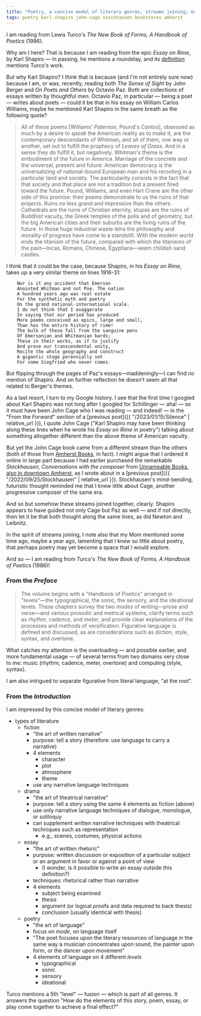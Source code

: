 ```yaml
---
title: "Poetry, a concise model of literary genres, streams joining; Google history"
tags: poetry karl-shapiro john-cage stockhausen bookstores amherst
---
```


I am reading from Lewis Turco's _The New Book of Forms, A Handbook of Poetics_ (1986).

Why am I here? That is because I am reading from the epic _Essay on Rime_, by Karl Shapiro — in passing, he mentions a roundelay, and its [definition](https://www.writersdigest.com/write-better-poetry/roundelay-poetic-form) mentions Turco's work.

But why Karl Shapiro? I _think_ that is because (and I'm not entirely sure now) because I am, or was, recently, reading both _The Sense of Sight_ by John Berger and _On Poets and Others_ by Octavio Paz. Both are collections of essays written by thoughtful men. Octavio Paz, in particular — being a poet — writes about poets — could it be that in his essay on William Carlos Williams, maybe he mentioned Karl Shapiro in the same breath as the following quote?

> All of these poems \[Williams' _Paterson_, Pound's _Cantos_\], obsessed as much by a desire to _speak_ the American reality as to _make_ it, are the contemporary descendants of Whitman, and all of them, one way or another, set out to fulfill the prophecy of _Leaves of Grass_. And in a sense they do fulfill it, but negatively. Whitman's theme is the embodiment of the future in America. Marriage of the concrete and the universal, present and future: American democracy is the universalizing of national-bound European man and his rerooting in a particular land and society. The particularity consists in the fact that that society and that place are not a tradition but a present fired toward the future. Pound, Williams, and even Hart Crane are the other side of this promise: their poems demonstrate to us the ruins of that projects. Ruins no less grand and impressive than the others. Cathedrals are the ruins of Christian eternity, stupas are the ruins of Buddhist vacuity, the Greek temples of the polis and of geometry, but the big American cities and their suburbs are the living ruins of the future. In those huge industrial waste-bins the philosophy and morality of progress have come to a standstill. With the modern world ends the titanism of the future, compared with which the titanisms of the past—Incas, Romans, Chinese, Egyptians—seem childish sand castles.

I think that it could be the case, because Shapiro, in his _Essay on Rime_, takes up a very similar theme on lines 1916-31:

        Nor is it any accident that Emerson
        Anointed Whitman and not Poe. The nation
        A hundred years ago was real estate
        For the synthetic myth and poetry
        On the grand national-international scale.
        I do not think that I exaggerate
        In saying that our period has produced
        More poems conceived as epics, large and small,
        Than has the entire history of rime!
        The bulk of these fall from the sanguine pens
        Of Emersonian and Whitmanian bards;
        These in their works, as if to justify
        And prove our transcendental unity,
        Recite the whole geography and construct
        A gigantic stage perennially set
        For some Siegfried who never comes.

But flipping through the pages of Paz's essays—maddeningly—I can find no mention of Shapiro. And on further reflection he doesn't seem all that related to Berger's themes.

As a last resort, I turn to my Google history. I see that the first time I googled about Karl Shapiro was not long after I googled for Schillinger — aha! — so it must have been John Cage who I was reading — and indeed! — in the "From the _Forward_" section of a [previous post]({{ "/2023/01/15/Silence" | relative_url }}), I quote John Cage ("Karl Shapiro may have been thinking along these lines when he wrote his _Essay on Rime_ in poetry") talking about something altogether different than the above theme of American vacuity.

But yet the John Cage book came from a different stream than the others (both of those from [Amherst Books](https://www.amherstbooks.com/), in fact). I might argue that I ordered it online in large part because I had earlier purchased the remarkable _Stockhausen, Conversations with the composer_ from [Unnameable Books, also in downtown Amherst](https://www.instagram.com/unnameablebooks_amherst), as I wrote about in a [previous post]({{ "/2022/09/25/Stockhausen" | relative_url }}). Stockhausen's mind-bending, futuristic thought reminded me that I knew little about Cage, another progressive composer of the same era.

And so but somehow these streams joined together, clearly. Shapiro appears to have guided not only Cage but Paz as well — and if not directly, then let it be that both thought along the same lines, as did Newton and Leibnitz.

In the spirit of streams joining, I note also that my Mom mentioned some time ago, maybe a year ago, lamenting that I knew so little about poetry, that perhaps poetry may yet become a space that I would explore.

And so — I am reading from Turco's _The New Book of Forms, A Handbook of Poetics_ (1986)!

### From the _Preface_

> The volume begins with a "Handbook of Poetics" arranged in "levels"—the typographical, the sonic, the sensory, and the ideational levels. These chapters survey the two _modes_ of writing—prose and verse—and various prosodic and metrical systems, clarify terms such as _rhythm_, _cadence_, and _meter_, and provide clear explanations of the processes and methods of versification. Figurative language is defined and discussed, as are considerations such as diction, style, syntax, and overtone.

What catches my attention is the overloading — and possible earlier, and more fundamental usage — of several terms from two domains very close to me: music (rhythm, cadence, meter, overtone) and computing (style, syntax).

I am also intrigued to separate figurative from literal language, "at the root".

### From the _Introduction_

I am impressed by this concise model of literary genres:

- types of literature
  - fiction
    - "the art of written narrative"
    - purpose: tell a story (therefore: use language to carry a narrative)
    - 4 elements
      - character
      - plot
      - atmosphere
      - theme
    - use any narrative language techniques
  - drama
    - "the art of theatrical narrative"
    - purpose: tell a story using the same 4 elements as fiction (above)
    - use only narrative language techniques of dialogue, monologue, or soliloquy
    - can supplement written narrative techniques with theatrical techniques such as representation
      - e.g., scenes, costumes, physical actions
  - essay
    - "the art of written rhetoric"
    - purpose: written discussion or exposition of a particular subject or an argument in favor or against a point of view
      - (I wonder, is it possible to write an essay outside this definition?)
    - techniques: rhetorical rather than narrative
    - 4 elements
      - subject being examined
      - thesis
      - argument (or logical proofs and data required to back thesis)
      - conclusion (usually identical with thesis)
  - poetry
    - "the art of language"
    - focus on _mode_, on language itself
    - "The poet focuses upon the literary resources of language in the same way a musician concentrates upon sound, the painter upon form, or the dancer upon movement"
    - 4 elements of language on 4 different _levels_
      - typographical
      - sonic
      - sensory
      - ideational

Turco mentions a 5th "level" — fusion — which is part of all genres. It answers the question "How do the elements of this story, poem, essay, or play come together to achieve a final effect?"
